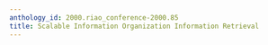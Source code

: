 ```yaml
---
anthology_id: 2000.riao_conference-2000.85
title: Scalable Information Organization Information Retrieval
---
```

